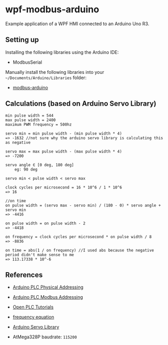 # wpf-modbus-arduino
Example application of a WPF HMI connected to an Arduino Uno R3.

## Setting up 

Installing the following libraries using the Arduino IDE:

- ModbusSerial

Manually install the following libraries into your `~/Documents/Arduino/Libraries` folder:

- [modbus-arduino](https://github.com/epsilonrt/modbus-arduino/releases/tag/v1.3.0)

## Calculations (based on Arduino Servo Library)

    min pulse width = 544
    max pulse width = 2400
    maximum PWM frequency = 500hz

    servo min = min pulse width - (min pulse width * 4)
    => -1632 //not sure why the arduino servo library is calculating this as negative

    servo max = max pulse width - (max pulse width * 4)
    => -7200

    servo angle ∈ [0 deg, 180 deg]
        eg: 90 deg

    servo min < pulse width < servo max

    clock cycles per microsecond = 16 * 10^6 / 1 * 10^6
    => 16
    
    //on time
    on pulse width = (servo max - servo min) / (180 - 0) * servo angle + servo min
    => -4416

    on pulse width = on pulse width - 2
    => -4418

    on frequency = clock cycles per microsecond * on pulse width / 8
    => -8836

    on time = abs(1 / on frequency) //I used abs because the negative period didn't make sense to me
    => 113.17338 * 10^-6

## References

- [Arduino PLC Physical Addressing](https://autonomylogic.com/docs/2-4-physical-addressing/)

- [Arduino PLC Modbus Addressing](https://autonomylogic.com/docs/2-5-modbus-addressing/)

- [Open PLC Tutorials](https://www.youtube.com/@openplc/videos)

- [frequency equation](https://en.wikipedia.org/wiki/Frequency)

- [Arduino Servo Library](https://github.com/arduino-libraries/Servo)

- AtMega328P baudrate: `115200`
